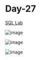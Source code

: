 # Day-27

[SQL Lab](https://satr.codes/)

![image](https://github.com/user-attachments/assets/9a77b589-e0cd-4397-bf2c-2666e7576a6c)

![image](https://github.com/user-attachments/assets/9546d52a-7e13-434b-ac4b-79656f2e78ce)

![image](https://github.com/user-attachments/assets/8a3c6b10-43ac-4092-a538-741653d23aff)
